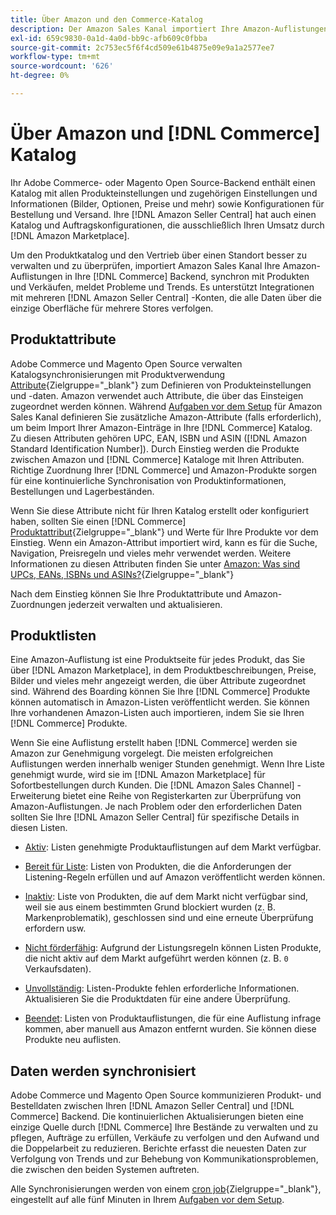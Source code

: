 ```yaml
---
title: Über Amazon und den Commerce-Katalog
description: Der Amazon Sales Kanal importiert Ihre Amazon-Auflistungen in Ihr Commerce-Backend und synchronisiert sie kontinuierlich mit Produkten und Verkäufen.
exl-id: 659c9830-0a1d-4a0d-bb9c-afb609c0fbba
source-git-commit: 2c753ec5f6f4cd509e61b4875e09e9a1a2577ee7
workflow-type: tm+mt
source-wordcount: '626'
ht-degree: 0%

---
```


# Über Amazon und [!DNL Commerce] Katalog

Ihr Adobe Commerce- oder Magento Open Source-Backend enthält einen Katalog mit allen Produkteinstellungen und zugehörigen Einstellungen und Informationen (Bilder, Optionen, Preise und mehr) sowie Konfigurationen für Bestellung und Versand. Ihre [!DNL Amazon Seller Central] hat auch einen Katalog und Auftragskonfigurationen, die ausschließlich Ihren Umsatz durch [!DNL Amazon Marketplace].

Um den Produktkatalog und den Vertrieb über einen Standort besser zu verwalten und zu überprüfen, importiert Amazon Sales Kanal Ihre Amazon-Auflistungen in Ihre [!DNL Commerce] Backend, synchron mit Produkten und Verkäufen, meldet Probleme und Trends. Es unterstützt Integrationen mit mehreren [!DNL Amazon Seller Central] -Konten, die alle Daten über die einzige Oberfläche für mehrere Stores verfolgen.

## Produktattribute

Adobe Commerce und Magento Open Source verwalten Katalogsynchronisierungen mit Produktverwendung [Attribute](https://docs.magento.com/user-guide/catalog/product-attributes.html){Zielgruppe=&quot;_blank&quot;} zum Definieren von Produkteinstellungen und -daten. Amazon verwendet auch Attribute, die über das Einsteigen zugeordnet werden können. Während [Aufgaben vor dem Setup](./amazon-pre-setup-tasks.md) für Amazon Sales Kanal definieren Sie zusätzliche Amazon-Attribute (falls erforderlich), um beim Import Ihrer Amazon-Einträge in Ihre [!DNL Commerce] Katalog. Zu diesen Attributen gehören UPC, EAN, ISBN und ASIN ([!DNL Amazon Standard Identification Number]). Durch Einstieg werden die Produkte zwischen Amazon und [!DNL Commerce] Kataloge mit Ihren Attributen. Richtige Zuordnung Ihrer [!DNL Commerce] und Amazon-Produkte sorgen für eine kontinuierliche Synchronisation von Produktinformationen, Bestellungen und Lagerbeständen.

Wenn Sie diese Attribute nicht für Ihren Katalog erstellt oder konfiguriert haben, sollten Sie einen [!DNL Commerce] [Produktattribut](https://docs.magento.com/user-guide/catalog/product-attributes.html){Zielgruppe=&quot;_blank&quot;} und Werte für Ihre Produkte vor dem Einstieg. Wenn ein Amazon-Attribut importiert wird, kann es für die Suche, Navigation, Preisregeln und vieles mehr verwendet werden. Weitere Informationen zu diesen Attributen finden Sie unter [Amazon: Was sind UPCs, EANs, ISBNs und ASINs?](https://www.amazon.com/gp/seller/asin-upc-isbn-info.html){Zielgruppe=&quot;_blank&quot;}

Nach dem Einstieg können Sie Ihre Produktattribute und Amazon-Zuordnungen jederzeit verwalten und aktualisieren.

## Produktlisten

Eine Amazon-Auflistung ist eine Produktseite für jedes Produkt, das Sie über [!DNL Amazon Marketplace], in dem Produktbeschreibungen, Preise, Bilder und vieles mehr angezeigt werden, die über Attribute zugeordnet sind. Während des Boarding können Sie Ihre [!DNL Commerce] Produkte können automatisch in Amazon-Listen veröffentlicht werden. Sie können Ihre vorhandenen Amazon-Listen auch importieren, indem Sie sie Ihren [!DNL Commerce] Produkte.

Wenn Sie eine Auflistung erstellt haben [!DNL Commerce] werden sie Amazon zur Genehmigung vorgelegt. Die meisten erfolgreichen Auflistungen werden innerhalb weniger Stunden genehmigt. Wenn Ihre Liste genehmigt wurde, wird sie im [!DNL Amazon Marketplace] für Sofortbestellungen durch Kunden. Die [!DNL Amazon Sales Channel] -Erweiterung bietet eine Reihe von Registerkarten zur Überprüfung von Amazon-Auflistungen. Je nach Problem oder den erforderlichen Daten sollten Sie Ihre [!DNL Amazon Seller Central] für spezifische Details in diesen Listen.

- [Aktiv](./active-listings.md): Listen genehmigte Produktauflistungen auf dem Markt verfügbar.

- [Bereit für Liste](./ready-to-list.md): Listen von Produkten, die die Anforderungen der Listening-Regeln erfüllen und auf Amazon veröffentlicht werden können.

- [Inaktiv](./inactive-listings.md): Liste von Produkten, die auf dem Markt nicht verfügbar sind, weil sie aus einem bestimmten Grund blockiert wurden (z. B. Markenproblematik), geschlossen sind und eine erneute Überprüfung erfordern usw.

- [Nicht förderfähig](./ineligible-listings.md): Aufgrund der Listungsregeln können Listen Produkte, die nicht aktiv auf dem Markt aufgeführt werden können (z. B. `0` Verkaufsdaten).

- [Unvollständig](./incomplete-listings.md): Listen-Produkte fehlen erforderliche Informationen. Aktualisieren Sie die Produktdaten für eine andere Überprüfung.

- [Beendet](./ended-listings.md): Listen von Produktauflistungen, die für eine Auflistung infrage kommen, aber manuell aus Amazon entfernt wurden. Sie können diese Produkte neu auflisten.

## Daten werden synchronisiert

Adobe Commerce und Magento Open Source kommunizieren Produkt- und Bestelldaten zwischen Ihren [!DNL Amazon Seller Central] und [!DNL Commerce] Backend. Die kontinuierlichen Aktualisierungen bieten eine einzige Quelle durch [!DNL Commerce] Ihre Bestände zu verwalten und zu pflegen, Aufträge zu erfüllen, Verkäufe zu verfolgen und den Aufwand und die Doppelarbeit zu reduzieren. Berichte erfasst die neuesten Daten zur Verfolgung von Trends und zur Behebung von Kommunikationsproblemen, die zwischen den beiden Systemen auftreten.

Alle Synchronisierungen werden von einem [cron job](https://docs.magento.com/user-guide/system/cron.html){Zielgruppe=&quot;_blank&quot;}, eingestellt auf alle fünf Minuten in Ihrem [Aufgaben vor dem Setup](./amazon-pre-setup-tasks.md).
